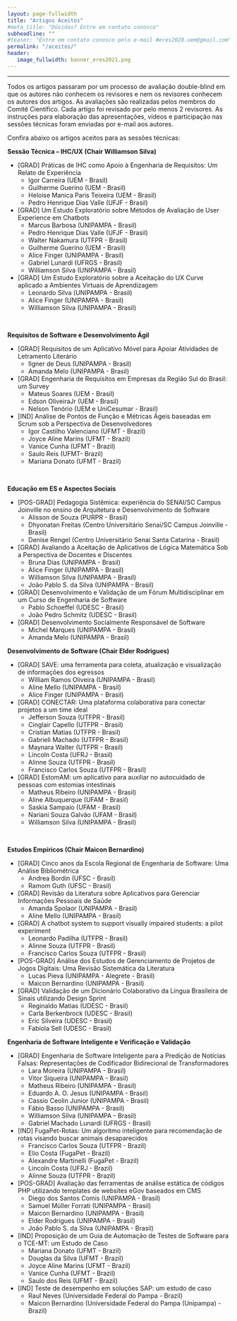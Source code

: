 ```yaml
---
layout: page-fullwidth
title: "Artigos Aceitos"
#meta_title: "Dúvidas? Entre em contato conosco"
subheadline: ""
#teaser: "Entre em contato conosco pelo e-mail #eres2020.uem@gmail.com"
permalink: "/aceitos/"
header:
   image_fullwidth: banner_eres2021.png
---
```

<hr>

<p>Todos os artigos passaram por um processo de avaliação double-blind em que os autores não conhecem os revisores e nem os revisores conhecem os autores dos artigos. As avaliações são realizadas pelos membros do Comitê Científico. Cada artigo foi revisado por pelo menos 2 revisores. As instruções para elaboração das apresentações, vídeos e participação nas sessões técnicas foram enviadas por e-mail aos autores. </p>

<p>Confira abaixo os artigos aceitos para as sessões técnicas:</p>

<p><strong>Sess&atilde;o T&eacute;cnica &ndash; IHC/UX (Chair Williamson Silva)</strong></p>
<ul>
<li>[GRAD] Pr&aacute;ticas de IHC como Apoio &agrave; Engenharia de Requisitos: Um Relato de Experi&ecirc;ncia
<ul>
<li>Igor Carreira (UEM - Brasil)</li>
<li>Guilherme Guerino (UEM - Brasil)</li>
<li>Heloise Manica Paris Teixeira (UEM - Brasil)</li>
<li>Pedro Henrique Dias Valle (UFJF - Brasil)</li>
</ul>
</li>
<li>[GRAD] Um Estudo Explorat&oacute;rio sobre M&eacute;todos de Avalia&ccedil;&atilde;o de User Experience em Chatbots
<ul>
<li>Marcus Barbosa (UNIPAMPA - Brasil)</li>
<li>Pedro Henrique Dias Valle (UFJF - Brasil)</li>
<li>Walter Nakamura (UTFPR - Brasil)</li>
<li>Guilherme Guerino (UEM - Brasil)</li>
<li>Alice Finger (UNIPAMPA - Brasil)</li>
<li>Gabriel Lunardi (UFRGS - Brasil)</li>
<li>Williamson Silva (UNIPAMPA - Brasil)</li>
</ul>
</li>
<li>[GRAD] Um Estudo Explorat&oacute;rio sobre a Aceita&ccedil;&atilde;o do UX Curve aplicado a Ambientes Virtuais de Aprendizagem
<ul>
<li>Leonardo Silva (UNIPAMPA - Brasil)</li>
<li>Alice Finger (UNIPAMPA - Brasil)</li>
<li>Williamson Silva (UNIPAMPA - Brasil)</li>
</ul>
</li>
</ul>
<p>&nbsp;</p>
<p><strong>Requisitos de Software e Desenvolvimento &Aacute;gil</strong></p>
<ul>
<li>[GRAD] Requisitos de um Aplicativo M&oacute;vel para Apoiar Atividades de Letramento Liter&aacute;rio
<ul>
<li>Ilgner de Deus (UNIPAMPA - Brasil)</li>
<li>Amanda Melo (UNIPAMPA - Brasil)</li>
</ul>
</li>
<li>[GRAD] Engenharia de Requisitos em Empresas da Regi&atilde;o Sul do Brasil: um Survey
<ul>
<li>Mateus Soares (UEM - Brasil)</li>
<li>Edson OliveiraJr (UEM - Brasil)</li>
<li>Nelson Ten&oacute;rio (UEM e UniCesumar - Brasil)</li>
</ul>
</li>
<li>[IND] An&aacute;lise de Pontos de Fun&ccedil;&atilde;o e M&eacute;tricas &Aacute;geis baseadas em Scrum sob a Perspectiva de Desenvolvedores
<ul>
<li>Igor Castilho Valenciano (UFMT - Brazil)</li>
<li>Joyce Aline Marins (UFMT - Brazil)</li>
<li>Vanice Cunha (UFMT - Brazil)</li>
<li>Saulo Reis (UFMT- Brazil)</li>
<li>Mariana Donato (UFMT - Brazil)</li>
</ul>
</li>
</ul>
<p>&nbsp;</p>
<p><strong>Educa&ccedil;&atilde;o em ES e Aspectos Sociais</strong></p>
<ul>
<li>[POS-GRAD] Pedagogia Sist&ecirc;mica: experi&ecirc;ncia do SENAI/SC Campus Joinville no ensino de Arquitetura e Desenvolvimento de Software
<ul>
<li>Alisson de Souza (PURPR - Brasil)</li>
<li>Dhyonatan Freitas (Centro Universit&aacute;rio Senai/SC Campus Joinville - Brasil)</li>
<li>Denise Rengel (Centro Universit&aacute;rio Senai Santa Catarina - Brasil)</li>
</ul>
</li>
<li>[GRAD] Avaliando a Aceita&ccedil;&atilde;o de Aplicativos de L&oacute;gica Matem&aacute;tica Sob a Perspectiva de Docentes e Discentes
<ul>
<li>Bruna Dias (UNIPAMPA - Brasil)</li>
<li>Alice Finger (UNIPAMPA - Brasil)</li>
<li>Williamson Silva (UNIPAMPA - Brasil)</li>
<li>Jo&atilde;o Pablo S. da Silva (UNIPAMPA - Brasil)</li>
</ul>
</li>
<li>[GRAD] Desenvolvimento e Valida&ccedil;&atilde;o de um F&oacute;rum Multidisciplinar em um Curso de Engenharia de Software
<ul>
<li>Pablo Schoeffel (UDESC - Brasil)</li>
<li>Jo&atilde;o Pedro Schmitz (UDESC - Brasil)</li>
</ul>
</li>
<li>[GRAD] Desenvolvimento Socialmente Respons&aacute;vel de Software
<ul>
<li>Michel Marques (UNIPAMPA - Brasil)</li>
<li>Amanda Melo (UNIPAMPA - Brasil)</li>
</ul>
</li>
</ul>
<p><strong>Desenvolvimento de Software (Chair Elder Rodrigues)</strong></p>
<ul>
<li>[GRAD] SAVE: uma ferramenta para coleta, atualiza&ccedil;&atilde;o e visualiza&ccedil;&atilde;o de informa&ccedil;&otilde;es dos egressos
<ul>
<li>William Ramos Oliveira (UNIPAMPA - Brasil)</li>
<li>Aline Mello (UNIPAMPA - Brasil)</li>
<li>Alice Finger (UNIPAMPA - Brasil)</li>
</ul>
</li>
<li>[GRAD] CONECTAR: Uma plataforma colaborativa para conectar projetos a um time ideal
<ul>
<li>Jefferson Souza (UTFPR - Brasil)</li>
<li>Cinglair Capello (UTFPR - Brasil)</li>
<li>Cristian Matias (UTFPR - Brasil)</li>
<li>Gabrieli Machado (UTFPR - Brasil)</li>
<li>Maynara Walter (UTFPR - Brasil)</li>
<li>Lincoln Costa (UFRJ - Brasil)</li>
<li>Alinne Souza (UTFPR - Brasil)</li>
<li>Francisco Carlos Souza (UTFPR - Brasil)</li>
</ul>
</li>
<li>[GRAD] EstomAM: um aplicativo para auxiliar no autocuidado de pessoas com estomias intestinais
<ul>
<li>Matheus Ribeiro (UNIPAMPA - Brasil)</li>
<li>Aline Albuquerque (UFAM - Brasil)</li>
<li>Saskia Sampaio (UFAM - Brasil)</li>
<li>Nariani Souza Galv&atilde;o (UFAM - Brasil)</li>
<li>Williamson Silva (UNIPAMPA - Brasil)</li>
</ul>
</li>
</ul>
<p><strong>&nbsp;</strong></p>
<p><strong>Estudos Emp&iacute;ricos (Chair Maicon Bernardino)</strong></p>
<ul>
<li>[GRAD] Cinco anos da Escola Regional de Engenharia de Software: Uma An&aacute;lise Bibliom&eacute;trica
<ul>
<li>Andrea Bordin (UFSC - Brasil)</li>
<li>Ramom Guth (UFSC - Brasil)</li>
</ul>
</li>
<li>[GRAD] Revis&atilde;o da Literatura sobre Aplicativos para Gerenciar Informa&ccedil;&otilde;es Pessoais de Sa&uacute;de
<ul>
<li>Amanda Spolaor (UNIPAMPA - Brasil)</li>
<li>Aline Mello (UNIPAMPA - Brasil)</li>
</ul>
</li>
<li>[GRAD] A chatbot system to support visually impaired students: a pilot experiment
<ul>
<li>Leonardo Padilha (UTFPR - Brasil)</li>
<li>Alinne Souza (UTFPR - Brasil)</li>
<li>Francisco Carlos Souza (UTFPR - Brasil)</li>
</ul>
</li>
<li>[POS-GRAD] An&aacute;lise dos Estudos de Gerenciamento de Projetos de Jogos Digitais: Uma Revis&atilde;o Sistem&aacute;tica da Literatura
<ul>
<li>Lucas Pieva (UNIPAMPA - Alegrete - Brasil)</li>
<li>Maicon Bernardino (UNIPAMPA - Brasil)</li>
</ul>
</li>
<li>[GRAD] Valida&ccedil;&atilde;o de um Dicion&aacute;rio Colaborativo da L&iacute;ngua Brasileira de Sinais utilizando Design Sprint
<ul>
<li>Reginaldo Matias (UDESC - Brasil)</li>
<li>Carla Berkenbrock (UDESC - Brasil)</li>
<li>Eric Silveira (UDESC - Brasil)</li>
<li>Fab&iacute;ola Sell (UDESC - Brasil)</li>
</ul>
</li>
</ul>
<p><strong>Engenharia de Software Inteligente e Verifica&ccedil;&atilde;o e Valida&ccedil;&atilde;o</strong></p>
<ul>
<li>[GRAD] Engenharia de Software Inteligente para a Predi&ccedil;&atilde;o de Not&iacute;cias Falsas: Representa&ccedil;&otilde;es de Codificador Bidirecional de Transformadores
<ul>
<li>Lara Moreira (UNIPAMPA - Brasil)</li>
<li>Vitor Siqueira (UNIPAMPA - Brasil)</li>
<li>Matheus Ribeiro (UNIPAMPA - Brasil)</li>
<li>Eduardo A. O. Jesus (UNIPAMPA - Brasil)</li>
<li>Cassio Ceolin Junior (UNIPAMPA - Brasil)</li>
<li>F&aacute;bio Basso (UNIPAMPA - Brasil)</li>
<li>Williamson Silva (UNIPAMPA - Brasil)</li>
<li>Gabriel Machado Lunardi (UFRGS - Brasil)</li>
</ul>
</li>
<li>[IND] FugaPet-Rotas: Um algoritmo inteligente para recomenda&ccedil;&atilde;o de rotas visando buscar animais desaparecidos
<ul>
<li>Francisco Carlos Souza (UTFPR - Brazil)</li>
<li>Elio Costa (FugaPet - Brazil)</li>
<li>Alexandre Martinelli (FugaPet - Brazil)</li>
<li>Lincoln Costa (UFRJ - Brazil)</li>
<li>Alinne Souza (UTFPR - Brazil)</li>
</ul>
</li>
<li>[POS-GRAD] Avalia&ccedil;&atilde;o das ferramentas de an&aacute;lise est&aacute;tica de c&oacute;digos PHP utilizando templates de websites eGov baseados em CMS
<ul>
<li>Diego dos Santos Comis (UNIPAMPA - Brasil)</li>
<li>Samuel M&uuml;ller Forrati (UNIPAMPA - Brasil)</li>
<li>Maicon Bernardino (UNIPAMPA - Brasil)</li>
<li>Elder Rodrigues (UNIPAMPA - Brasil)</li>
<li>Jo&atilde;o Pablo S. da Silva (UNIPAMPA - Brasil)</li>
</ul>
</li>
<li>[IND] Proposi&ccedil;&atilde;o de um Guia de Automa&ccedil;&atilde;o de Testes de Software para o TCE-MT: um Estudo de Caso
<ul>
<li>Mariana Donato (UFMT - Brazil)</li>
<li>Douglas da Silva (UFMT - Brazil)</li>
<li>Joyce Aline Marins (UFMT - Brazil)</li>
<li>Vanice Cunha (UFMT - Brazil)</li>
<li>Saulo dos Reis (UFMT - Brazil)</li>
</ul>
</li>
<li>[IND] Teste de desempenho em solu&ccedil;&otilde;es SAP: um estudo de caso
<ul>
<li>Raul Neves (Universidade Federal do Pampa - Brazil)</li>
<li>Maicon Bernardino (Universidade Federal do Pampa (Unipampa) - Brazil)</li>
</ul>
</li>
</ul>
